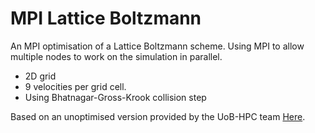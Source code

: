 #  MPI Lattice Boltzmann

An MPI optimisation of a Lattice Boltzmann scheme. Using MPI to allow multiple nodes to work on the simulation in parallel.
* 2D grid
* 9 velocities per grid cell.
* Using Bhatnagar-Gross-Krook collision step

Based on an unoptimised version provided by the UoB-HPC team [Here](https://github.com/UoB-HPC/UoB-HPC-LBM-2016).

